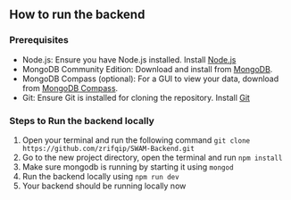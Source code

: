 ## How to run the backend

### Prerequisites
- Node.js: Ensure you have Node.js installed. Install [Node.js](https://nodejs.org/en/download/package-manager)
- MongoDB Community Edition: Download and install from [MongoDB](https://www.mongodb.com/try/download/community).
- MongoDB Compass (optional): For a GUI to view your data, download from [MongoDB Compass](https://www.mongodb.com/products/tools/compass).
- Git: Ensure Git is installed for cloning the repository. Install [Git](https://git-scm.com/downloads)

### Steps to Run the backend locally
1. Open your terminal and run the following command `git clone https://github.com/zrifqip/SWAM-Backend.git`
2. Go to the new project directory, open the terminal and run `npm install`
3. Make sure mongodb is running by starting it using `mongod`
4. Run the backend locally using `npm run dev`
5. Your backend should be running locally now


